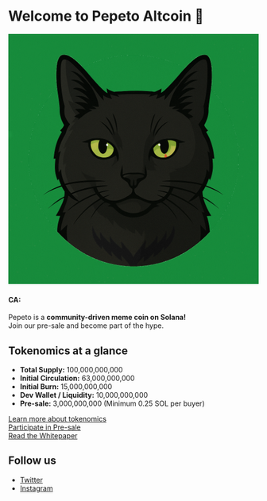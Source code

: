 # Welcome to Pepeto Altcoin 🚀

![Pepeto Logo](assets/logo.png)
#### CA:
Pepeto is a **community-driven meme coin on Solana!**  
Join our pre-sale and become part of the hype.

## Tokenomics at a glance
- **Total Supply:** 100,000,000,000  
- **Initial Circulation:** 63,000,000,000  
- **Initial Burn:** 15,000,000,000  
- **Dev Wallet / Liquidity:** 10,000,000,000  
- **Pre-sale:** 3,000,000,000 (Minimum 0.25 SOL per buyer)  

[Learn more about tokenomics](tokenomics.md)  
[Participate in Pre-sale](presale.md)  
[Read the Whitepaper](whitepaper.md)

## Follow us
- [Twitter](https://x.com/PepetoAltCoin)  
- [Instagram](https://www.instagram.com/pepetoaltcoin/)

